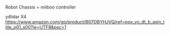 
Robot Chassis + miiboo controller


ydlidar X4
 https://www.amazon.com/gp/product/B07DBYHJVQ/ref=ppx_yo_dt_b_asin_title_o01_s00?ie=UTF8&psc=1


